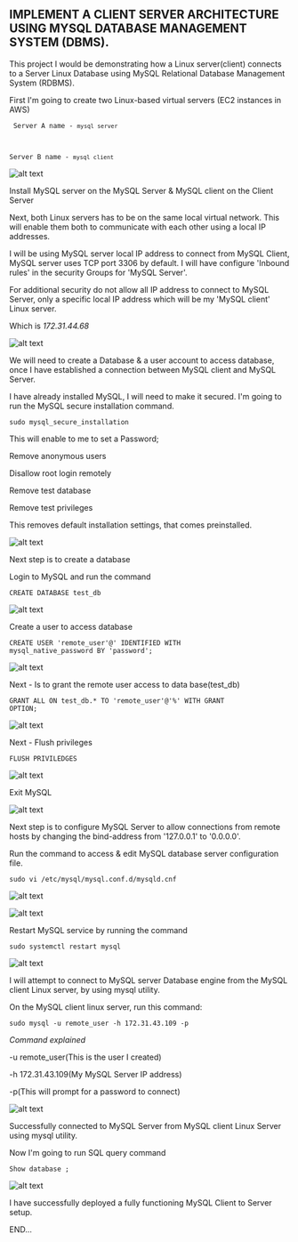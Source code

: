 ## IMPLEMENT A CLIENT SERVER ARCHITECTURE USING MYSQL DATABASE MANAGEMENT SYSTEM (DBMS).


This project I would be demonstrating how a Linux server(client) connects to a Server Linux Database using MySQL Relational Database Management System (RDBMS).

First I'm going to create two Linux-based virtual servers (EC2 instances in AWS)

<code> Server A name - `mysql server`

Server B name - `mysql client`</code>

![alt text](./Images/step%201.JPG)

Install MySQL server on the MySQL Server & MySQL client on the Client Server

Next, both Linux servers has to be on the same local virtual network. This will enable them both to communicate with each other using a local IP addresses.

I will be using MySQL server local IP address to connect from MySQL Client, MySQL server uses TCP port 3306 by default. I will have configure 'Inbound rules' in the security Groups for 'MySQL Server'.

For additional security do not allow all IP address to connect to MySQL Server, only a specific local IP address which will be my 'MySQL client' Linux server.

Which is *172.31.44.68*

![alt text](./Images/Inbound%20security%20group%202.JPG)

We will need to create a Database & a user account to access database, once I have established a connection between MySQL client and MySQL Server.

I have already installed MySQL, I will need to make it secured. I'm going to run the MySQL secure installation command.

<code>sudo mysql_secure_installation</code>

This will enable to me to set a Password;

Remove anonymous users

Disallow root login remotely

Remove test database

Remove test privileges

This removes default installation settings, that comes preinstalled.

![alt text](./Images/sudo%20msql%20secure%20installation%203.JPG)

Next step is to create a database 

Login to MySQL and run the command

<code>CREATE DATABASE test_db</code>

![alt text](./Images/create%20database%20named%20test%20db%204.JPG)

Create a user to access database

<code>CREATE USER 'remote_user'@' IDENTIFIED WITH mysql_native_password BY 'password';</code>

![alt text](./Images/create%20a%20user%204.JPG)

Next - Is to grant the remote user access to data base(test_db)

<code>GRANT ALL ON test_db.* TO 'remote_user'@'%' WITH GRANT OPTION;</code>

![alt text](./Images/grant%20remote%20user%20to%20data%20base%205.JPG)

Next - Flush privileges

<code>FLUSH PRIVILEDGES</code>

![alt text](./Images/flush%20privileges%205.JPG)

Exit MySQL

![alt text](./Images/exit%20database%206.JPG)

Next step is to configure MySQL Server to allow connections from remote hosts by changing the bind-address from '127.0.0.1' to '0.0.0.0'. 

Run the command to access & edit MySQL database server configuration file.

<code>sudo vi /etc/mysql/mysql.conf.d/mysqld.cnf</code>

![alt text](./Images/configure%20MYSQL%20server%20to%20allow%20connections%20from%20remote%20host%207.JPG)

![alt text](./Images/sudo%20vi%20etc%208.JPG)

Restart MySQL service by running the command

<code>sudo systemctl restart mysql</code>
 
![alt text](./Images/restart%20mysql%209.JPG)

I will attempt to connect to MySQL server Database engine from the MySQL client Linux server, by using mysql utility.

On the MySQL client linux server, run this command:

<code>sudo mysql -u remote_user -h 172.31.43.109 -p</code>

*Command explained*

-u remote_user(This is the user I created)

-h 172.31.43.109(My MySQL Server IP address)

-p(This will prompt for a password to connect)


![alt text](./Images/connecting%20from%20mysql%20client%20to%20mysql%20server%2010.JPG)

Successfully connected to MySQL Server from MySQL client Linux Server using mysql utility.

Now I'm going to run SQL query command

<code>Show database ;</code>

![alt text](./Images/show%20database%2011.JPG)

I have successfully deployed a fully functioning MySQL Client to Server setup.

END...








